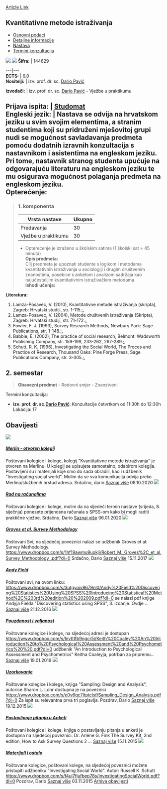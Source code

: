 [Article Link](https://www.fhs.hr/predmet/kmi_b)

## Kvantitativne metode istraživanja
  * [Osnovni podaci](https://www.fhs.hr/predmet/kmi_b#v1id-904829_83543_1_0 "Osnovni podaci")
  * [Detaljne informacije](https://www.fhs.hr/predmet/kmi_b#v1id-904829_83543_1_1 "Detaljne informacije")
  * [Nastava](https://www.fhs.hr/predmet/kmi_b#v1id-904829_83543_1_2 "Nastava")
  * [Termini konzultacija](https://www.fhs.hr/predmet/kmi_b#v1id-904829_83543_1_3 "Termini konzultacija")


[![](https://www.fhs.hr/img/flags/gif/hr.gif)](https://www.fhs.hr/predmet/kmi_b) [![](https://www.fhs.hr/img/flags/gif/gb.gif)](https://www.fhs.hr/en/course/qrm_a)
**Šifra:** |  144629  
  
---|---  
**ECTS:** |  6.0   
**Nositelji:** |  izv. prof. dr. sc. [Dario Pavić](https://www.fhs.hr/djelatnik/dario.pavic)   
  
**Izvođači:** |  izv. prof. dr. sc. [Dario Pavić](https://www.fhs.hr/djelatnik/dario.pavic) - Vježbe u praktikumu  
  
**Prijava ispita:** |  [Studomat](http://www.isvu.hr/studomat)  
**Engleski jezik:** |  Nastava se odvija na hrvatskom jeziku u svim svojim elementima, a stranim studentima koji su pridruženi mješovitoj grupi nudi se mogućnost savladavanja predmeta pomoću dodatnih izravnih konzultacija s nastavnikom i asistentima na engleskom jeziku. Pri tome, nastavnik stranog studenta upućuje na odgovarajuću literaturu na engleskom jeziku te mu osigurava mogućnost polaganja predmeta na engleskom jeziku.   
**Opterećenje:**  
---  
> ### 1. komponenta
> | Vrsta nastave | Ukupno  
> ---|---  
> Predavanja | 30  
> Vježbe u praktikumu | 30  
> * Opterećenje je izraženo u školskim satima (1 školski sat = 45 minuta)   
**Opis predmeta:**  
> Cilj predmeta je upoznati studente s logikom i metodama kvantitativnih istraživanja u sociologiji i drugim društvenim znanostima, posebice s anketom i analizom sadržaja kao najučestalijim kvantitativnim istraživačkim metodama.  
**Ishodi učenja:**  

  
**Literatura:**  
  1. Lamza-Posavec, V. (2010), Kvantitativne metode istraživanja (skripta), Zagreb: Hrvatski studiji, str. 1-115.;, 
  2. Lamza-Posavec, V. (2004), Metode društvenih istraživanja (Skripta), Zagreb: Hrvatski studiji, str. 71-172.;, 
  3. Fowler, F. J. (1993), Survey Research Methods, Newbury Park: Sage Publications, str. 1-148.;, 
  4. Babbie, E. (2002), The practice of social research, Belmont: Wadsworth Publishing Company, str. 159-199, 233-262, 267-289.;, 
  5. Schutt, R. K. (1996), Investigating the Social World, The Proces and Practice of Research, Thousand Oaks: Pine Forge Press, Sage Publications Company, str. 3-305.;, 

  
**2. semestar**  
---  
> **Obavezni predmet** - Redovni smjer - Znanstveni  
>   
Termini konzultacija: 
  * **izv. prof. dr. sc.[Dario Pavić](https://www.fhs.hr/djelatnik/dario.pavic)**: 
Konzultacije četvrtkom od 11:30h do 12:30h
Lokacija: 17 


## Obavijesti
[ ![](https://www.fhs.hr/_pub/themes_static/hrstud2024/default/img/default_news.jpg) ](https://www.fhs.hr/predmet/kmi_b?@=21cxw#news_110823)
#####  [Merlin - otvoren kolegij](https://www.fhs.hr/predmet/kmi_b?@=21cxw#news_110823)
Poštovani kolegice i kolege, kolegij "Kvantitativne metode istraživanja" je otvoren na Merlinu. U kolegij se upisujete samostalno, odabirom kolegija. Postavljeni su i materijali koje smo do sada obradili, kao i udžbenik "Investigating social world". Molim da se sva komunikacija odvija preko Merlina/službenih hrstud adresa. Srdačno, dario 
[Saznaj više](https://www.fhs.hr/predmet/kmi_b?@=21cxw#news_110823)
08.10.2020
[ ![](https://www.fhs.hr/_pub/themes_static/hrstud2024/default/img/default_news.jpg) ](https://www.fhs.hr/predmet/kmi_b?@=219pi#news_110823)
#####  [Rad na računalima](https://www.fhs.hr/predmet/kmi_b?@=219pi#news_110823)
Poštovani kolegice i kolege, molim da na sljedeći termin nastave (srijeda, 8. siječnja) ponesete prijenosna računala s SPSS-om kako bi mogli raditi praktične vježbe. Srdačno, Dario 
[Saznaj više](https://www.fhs.hr/predmet/kmi_b?@=219pi#news_110823)
06.01.2020
[ ![](https://www.fhs.hr/_pub/themes_static/hrstud2024/default/img/default_news.jpg) ](https://www.fhs.hr/predmet/kmi_b?@=20ylh#news_110823)
#####  [Groves et al. Survey Methodology](https://www.fhs.hr/predmet/kmi_b?@=20ylh#news_110823)
Poštovani Svi, na sljedećoj poveznici nalazi se udžbenik Groves et al: Survey Methodology. https://www.dropbox.com/s/1hf19awmu9uokji/Robert_M._Groves%2C_et_al.Survey_Methodology_.pdf?dl=0 Srdačno, Dario 
[Saznaj više](https://www.fhs.hr/predmet/kmi_b?@=20ylh#news_110823)
15.11.2017
[ ![](https://www.fhs.hr/_pub/themes_static/hrstud2024/default/img/default_news.jpg) ](https://www.fhs.hr/predmet/kmi_b?@=20v71#news_110823)
#####  [Andy Field](https://www.fhs.hr/predmet/kmi_b?@=20v71#news_110823)
Poštovani svi, na ovom linku: https://www.dropbox.com/s/3utgyoiv9679nl0/Andy%20Field%20Discovering%20Statistics%20Using%20SPSS%20Introducing%20Statistical%20Method%2C%203rd%20edition%20%202009.pdf?dl=0 se nalazi pdf knjige Andyja Fielda "Discovering statistics using SPSS", 3. izdanje. Ovdje ... 
[Saznaj više](https://www.fhs.hr/predmet/kmi_b?@=20v71#news_110823)
21.12.2016
[ ![](https://www.fhs.hr/_pub/themes_static/hrstud2024/default/img/default_news.jpg) ](https://www.fhs.hr/predmet/kmi_b?@=20sys#news_110823)
#####  [Pouzdanost i valjanost](https://www.fhs.hr/predmet/kmi_b?@=20sys#news_110823)
Poštovane kolegice i kolege, na sljedećoj adresi je dostupan https://www.dropbox.com/s/lnvtttfb9ngcr5i/Keith%20Coaley%20An%20Introduction%20to%20Psychological%20Assessment%20and%20Psychometrics%20%20.pdf?dl=0 udžbenik "An Introduction to Psychological Assessment and Psychometrics" Keitha Coaleyja, potrban za pripremu... 
[Saznaj više](https://www.fhs.hr/predmet/kmi_b?@=20sys#news_110823)
19.01.2016
[ ![](https://www.fhs.hr/_pub/themes_static/hrstud2024/default/img/default_news.jpg) ](https://www.fhs.hr/predmet/kmi_b?@=20swb#news_110823)
#####  [Uzorkovanje](https://www.fhs.hr/predmet/kmi_b?@=20swb#news_110823)
Poštovane kolegice i kolege, knjiga "Sampling: Design and Analysis", autorice Sharon L. Lohr dostupna je na poveznici https://www.dropbox.com/s/e0v6qc7ltptclsf/Sampling_Design_Analysis.pdf?dl=0 Za ispit su relevantna prva tri poglavlja. Pozdrav, Dario 
[Saznaj više](https://www.fhs.hr/predmet/kmi_b?@=20swb#news_110823)
19.12.2015
[ ![](https://www.fhs.hr/_pub/themes_static/hrstud2024/default/img/default_news.jpg) ](https://www.fhs.hr/predmet/kmi_b?@=20srg#news_110823)
#####  [Postavljanje pitanja u Anketi](https://www.fhs.hr/predmet/kmi_b?@=20srg#news_110823)
Poštovani kolegice i kolege, knjiga o postavljanju pitanja u anketi je dostupna na sljedećoj poveznici. Dr. Arlene G. Fink The Survey Kit, 2nd edition, How to Ask Survey Questions 2 ... 
[Saznaj više](https://www.fhs.hr/predmet/kmi_b?@=20srg#news_110823)
15.11.2015
[ ![](https://www.fhs.hr/_pub/themes_static/hrstud2024/default/img/default_news.jpg) ](https://www.fhs.hr/predmet/kmi_b?@=20sop#news_110823)
#####  [Materijali i ostalo](https://www.fhs.hr/predmet/kmi_b?@=20sop#news_110823)
Poštovane kolegice, poštovani kolege, na sljedećoj poveznici možete pristupiti udžbeniku "Investigating Social World". Autor: Russell K. Schutt https://www.dropbox.com/s/f4ul7fjufbep78s/InvestigatingSocialWorld.pdf?dl=0 Pozdrav, Dario 
[Saznaj više](https://www.fhs.hr/predmet/kmi_b?@=20sop#news_110823)
03.11.2015
[Arhiva obavijesti](https://www.fhs.hr/predmet/kmi_b?@=20sdk#news_110823 "Arhiva obavijesti")
